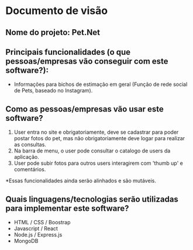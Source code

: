 # Documento de visão

## Nome do projeto: Pet.Net

## Principais funcionalidades (o que pessoas/empresas vão conseguir com este software?):

* Informações para bichos de estimação em geral (Função de rede social de Pets, baseado no Instagram).

## Como as pessoas/empresas vão usar este software?

1. User entra no site e obrigatoriamente, deve se cadastrar para poder postar fotos do pet, mas não obrigatoriamente deve logar para realizar as consultas.
2. Na barra de menu, o user pode consultar o catalogo de users da aplicação.
3. User pode subir fotos para outros users interagirem com 'thumb up' e comentários.

*Essas funcionalidades ainda serão alinhados e são mutáveis.

## Quais linguagens/tecnologias serão utilizadas para implementar este software?

* HTML / CSS / Boostrap
* Javascript / React
* Node.js / Express.js
* MongoDB
